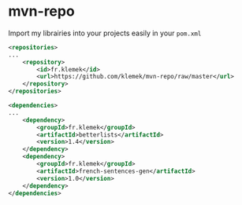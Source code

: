 # mvn-repo

Import my librairies into your projects easily in your `pom.xml`

```XML
<repositories>
...
    <repository>
        <id>fr.klemek</id>
        <url>https://github.com/klemek/mvn-repo/raw/master</url>
    </repository>
</repositories>

<dependencies>
...
    <dependency>
        <groupId>fr.klemek</groupId>
        <artifactId>betterlists</artifactId>
        <version>1.4</version>
    </dependency>
    <dependency>
        <groupId>fr.klemek</groupId>
        <artifactId>french-sentences-gen</artifactId>
        <version>1.0</version>
    </dependency>
</dependencies>
```
